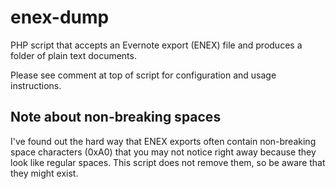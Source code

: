 enex-dump
=========

PHP script that accepts an Evernote export (ENEX) file and produces a folder of plain text documents.

Please see comment at top of script for configuration and usage instructions.

Note about non-breaking spaces
------------------------------

I've found out the hard way that ENEX exports often contain non-breaking space characters (0xA0) that you may not notice right away because they look like regular spaces.  This script does not remove them, so be aware that they might exist.
